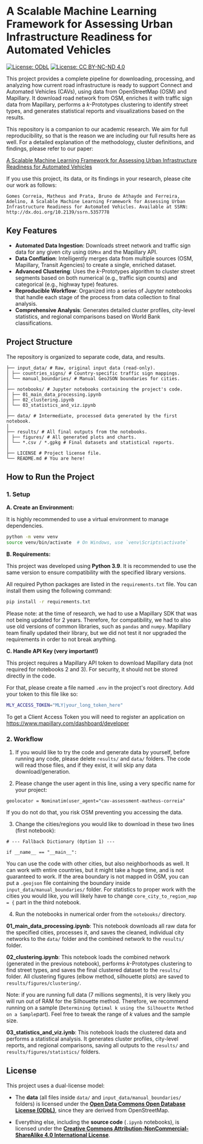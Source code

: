 # A Scalable Machine Learning Framework for Assessing Urban Infrastructure Readiness for Automated Vehicles

[![License: ODbL](https://img.shields.io/badge/Data%20License-ODbL-brightgreen.svg)](https://opendatacommons.org/licenses/odbl/)
[![License: CC BY-NC-ND 4.0](https://img.shields.io/badge/Code%20License-CC%20BY--NC--SA%204.0-lightgrey.svg)](https://creativecommons.org/licenses/by-nc-nd/4.0/)

This project provides a complete pipeline for downloading, processing, and analyzing how current road infrastructure is ready to support Connect and Automated Vehicles (CAVs), using data from OpenStreetMap (OSM) and Mapillary. It download road network from OSM, enriches it with traffic sign data from Mapillary, performs a *k*-Prototypes clustering to identify street types, and generates statistical reports and visualizations based on the results.

This repository is a companion to our academic research. We aim for full reproducibility, so that is the reason we are including our full results here as well. For a detailed explanation of the methodology, cluster definitions, and findings, please refer to our paper:

[A Scalable Machine Learning Framework for Assessing Urban Infrastructure Readiness for Automated Vehicles](https://dx.doi.org/10.2139/ssrn.5357778$0)

If you use this project, its data, or its findings in your research, please cite our work as follows:

`Gomes Correia, Matheus and Prata, Bruno de Athayde and Ferreira, Adelino, A Scalable Machine Learning Framework for Assessing Urban Infrastructure Readiness for Automated Vehicles. Available at SSRN: http://dx.doi.org/10.2139/ssrn.5357778`

## Key Features

- **Automated Data Ingestion**: Downloads street network and traffic sign data for any given city using `OSMnx` and the Mapillary API.
- **Data Conflation**: Intelligently merges data from multiple sources (OSM, Mapillary, Transit Agencies) to create a single, enriched dataset.
- **Advanced Clustering**: Uses the *k*-Prototypes algorithm to cluster street segments based on both numerical (e.g., traffic sign counts) and categorical (e.g., highway type) features.
- **Reproducible Workflow**: Organized into a series of Jupyter notebooks that handle each stage of the process from data collection to final analysis.
- **Comprehensive Analysis**: Generates detailed cluster profiles, city-level statistics, and regional comparisons based on World Bank classifications.

## Project Structure

The repository is organized to separate code, data, and results.

```
├── input_data/ # Raw, original input data (read-only).
│ ├── countries_signs/ # Country-specific traffic sign mappings.
│ └── manual_boundaries/ # Manual GeoJSON boundaries for cities.
│
├── notebooks/ # Jupyter notebooks containing the project's code.
│ ├── 01_main_data_processing.ipynb
│ ├── 02_clustering.ipynb
│ └── 03_statistics_and_viz.ipynb
│
├── data/ # Intermediate, processed data generated by the first notebook.
│
├── results/ # All final outputs from the notebooks.
│ ├── figures/ # All generated plots and charts.
│ └── *.csv / *.gpkg # Final datasets and statistical reports.
│
├── LICENSE # Project license file.
└── README.md # You are here!
```

## How to Run the Project

### 1. Setup

**A. Create an Environment:**

It is highly recommended to use a virtual environment to manage dependencies.

```bash
python -m venv venv
source venv/bin/activate  # On Windows, use `venv\Scripts\activate`
```

**B. Requirements:**

This project was developed using **Python 3.9**. It is recommended to use the same version to ensure compatibility with the specified library versions.

All required Python packages are listed in the `requirements.txt` file. You can install them using the following command:

```bash
pip install -r requirements.txt
```
Please note: at the time of research, we had to use a Mapillary SDK that was not being updated for 2 years. Therefore, for compatibility, we had to also use old versions of common libraries, such as `pandas` and `numpy`. Mapillary team finally updated their library, but we did not test it nor upgraded the requirements in order to not break anything.

**C. Handle API Key (very important!)**

This project requires a Mapillary API token to download Mapillary data (not required for notebooks 2 and 3). For security, it should not be stored directly in the code.

For that, please create a file named `.env` in the project's root directory.
Add your token to this file like so:

```bash
MLY_ACCESS_TOKEN="MLY|your_long_token_here"
```
To get a Client Access Token you will need to register an application on https://www.mapillary.com/dashboard/developer

### 2. Workflow
1. If you would like to try the code and generate data by yourself, before running any code, please delete `results/` and `data/` folders. The code will read those files, and if they exist, it will skip any data download/generation.

2. Please change the user agent in this line, using a very specific name for your project:

`geolocator = Nominatim(user_agent="cav-assessment-matheus-correia"`

If you do not do that, you risk OSM preventing you accessing the data.

3. Change the cities/regions you would like to download in these two lines (first notebook):

`# --- Fallback Dictionary (Option 1) ---`

`if __name__ == "__main__":`

You can use the code with other cities, but also neighborhoods as well. It can work with entire countries, but it might take a huge time, and is not guaranteed to work. If the area boundary is not mapped in OSM, you can put a `.geojson` file containing the boundary inside `input_data/manual_boundaries/` folder. For statistics to proper work with the cities you would like, you will likely have to change `core_city_to_region_map = {` part in the third notebook.

4. Run the notebooks in numerical order from the `notebooks/` directory.

**01_main_data_processing.ipynb**: This notebook downloads all raw data for the specified cities, processes it, and saves the cleaned, individual city networks to the `data/` folder and the combined network to the `results/` folder.

**02_clustering.ipynb**: This notebook loads the combined network (generated in the previous notebook), performs *k*-Prototypes clustering to find street types, and saves the final clustered dataset to the `results/` folder. All clustering figures (elbow method, silhouette plots) are saved to `results/figures/clustering/`.

Note: if you are running full data (7 millions segments), it is very likely you will run out of RAM for the Silhouette method. Therefore, we recommend running on a sample (`Determining Optimal k using the Silhouette Method on a Sample`part). Feel free to tweak the range of *k* values and the sample size. 

**03_statistics_and_viz.iynb**: This notebook loads the clustered data and performs a statistical analysis. It generates cluster profiles, city-level reports, and regional comparisons, saving all outputs to the `results/` and `results/figures/statistics/` folders.

## License

This project uses a dual-license model:

*   The **data** (all files inside `data/` and `input_data/manual_boundaries/` folders) is licensed under the **[Open Data Commons Open Database License (ODbL)](LICENSE_DATA)**, since they are derived from OpenStreetMap.

*   Everything else, including the **source code** (`.ipynb` notebooks), is licensed under the **[Creative Commons Attribution-NonCommercial-ShareAlike 4.0 International License](LICENSE_DATA)**.